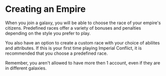 # Creating an Empire

When you join a galaxy, you will be able to choose the race of your empire's citizens.  Predefined races offer a variety of bonuses and penalties depending on the style you prefer to play. 

You also have an option to create a custom race with your choice of abilites and attributes. If this is your first time playing Imperial Conflict, it is recommended that you choose a predefined race.

Remember, you aren't allowed to have more then 1 account, even if they are in different galaxies.